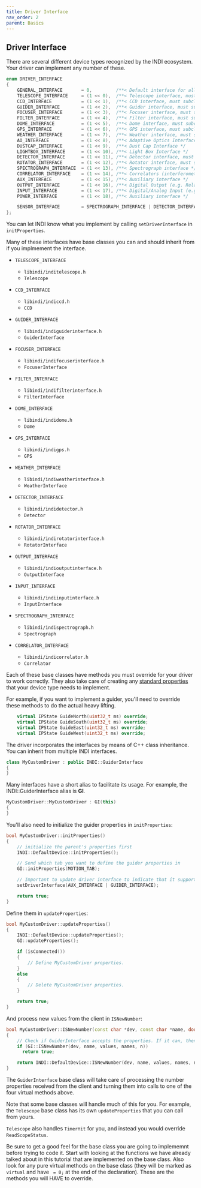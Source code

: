 ```yaml
---
title: Driver Interface
nav_order: 2
parent: Basics
---
```


## Driver Interface

There are several different device types recognized by the INDI ecosystem. Your driver can implement
any number of these.

```cpp
enum DRIVER_INTERFACE
{
    GENERAL_INTERFACE       = 0,         /**< Default interface for all INDI devices */
    TELESCOPE_INTERFACE     = (1 << 0),  /**< Telescope interface, must subclass INDI::Telescope */
    CCD_INTERFACE           = (1 << 1),  /**< CCD interface, must subclass INDI::CCD */
    GUIDER_INTERFACE        = (1 << 2),  /**< Guider interface, must subclass INDI::GuiderInterface */
    FOCUSER_INTERFACE       = (1 << 3),  /**< Focuser interface, must subclass INDI::FocuserInterface */
    FILTER_INTERFACE        = (1 << 4),  /**< Filter interface, must subclass INDI::FilterInterface */
    DOME_INTERFACE          = (1 << 5),  /**< Dome interface, must subclass INDI::Dome */
    GPS_INTERFACE           = (1 << 6),  /**< GPS interface, must subclass INDI::GPS */
    WEATHER_INTERFACE       = (1 << 7),  /**< Weather interface, must subclass INDI::Weather */
    AO_INTERFACE            = (1 << 8),  /**< Adaptive Optics Interface */
    DUSTCAP_INTERFACE       = (1 << 9),  /**< Dust Cap Interface */
    LIGHTBOX_INTERFACE      = (1 << 10), /**< Light Box Interface */
    DETECTOR_INTERFACE      = (1 << 11), /**< Detector interface, must subclass INDI::Detector */
    ROTATOR_INTERFACE       = (1 << 12), /**< Rotator interface, must subclass INDI::RotatorInterface */
    SPECTROGRAPH_INTERFACE  = (1 << 13), /**< Spectrograph interface */
    CORRELATOR_INTERFACE    = (1 << 14), /**< Correlators (interferometers) interface */
    AUX_INTERFACE           = (1 << 15), /**< Auxiliary interface */
    OUTPUT_INTERFACE        = (1 << 16), /**< Digital Output (e.g. Relay) interface */
    INPUT_INTERFACE         = (1 << 17), /**< Digital/Analog Input (e.g. GPIO) interface */
    POWER_INTERFACE         = (1 << 18), /**< Auxiliary interface */

    SENSOR_INTERFACE        = SPECTROGRAPH_INTERFACE | DETECTOR_INTERFACE | CORRELATOR_INTERFACE
};
```

You can let INDI know what you implement by calling `setDriverInterface` in `initProperties`.

Many of these interfaces have base classes you can and should inherit from if you implmement the interface.

- `TELESCOPE_INTERFACE`

  - `libindi/inditelescope.h`
  - `Telescope`

- `CCD_INTERFACE`

  - `libindi/indiccd.h`
  - `CCD`

- `GUIDER_INTERFACE`

  - `libindi/indiguiderinterface.h`
  - `GuiderInterface`

- `FOCUSER_INTERFACE`

  - `libindi/indifocuserinterface.h`
  - `FocuserInterface`

- `FILTER_INTERFACE`

  - `libindi/indifilterinterface.h`
  - `FilterInterface`

- `DOME_INTERFACE`

  - `libindi/indidome.h`
  - `Dome`

- `GPS_INTERFACE`

  - `libindi/indigps.h`
  - `GPS`

- `WEATHER_INTERFACE`

  - `libindi/indiweatherinterface.h`
  - `WeatherInterface`

- `DETECTOR_INTERFACE`

  - `libindi/indidetector.h`
  - `Detector`

- `ROTATOR_INTERFACE`

  - `libindi/indirotatorinterface.h`
  - `RotatorInterface`

- `OUTPUT_INTERFACE`

  - `libindi/indioutputinterface.h`
  - `OutputInterface`

- `INPUT_INTERFACE`

  - `libindi/indiinputinterface.h`
  - `InputInterface`

- `SPECTROGRAPH_INTERFACE`

  - `libindi/indispectrograph.h`
  - `Spectrograph`

- `CORRELATOR_INTERFACE`
  - `libindi/indicorrelator.h`
  - `Correlator`

Each of these base classes have methods you must override for your driver to work correctly.
They also take care of creating any
[standard properties](../standard-properties.md)
that your device type needs to implement.

For example, if you want to implement a guider, you'll need to override these methods
to do the actual heavy lifting.

```cpp
    virtual IPState GuideNorth(uint32_t ms) override;
    virtual IPState GuideSouth(uint32_t ms) override;
    virtual IPState GuideEast(uint32_t ms) override;
    virtual IPState GuideWest(uint32_t ms) override;
```

The driver incorporates the interfaces by means of C++ class inheritance. You can inherit from multiple INDI interfaces.

```cpp
class MyCustomDriver : public INDI::GuiderInterface
{
}
```

Many interfaces have a short alias to facilitate its usage. For example, the INDI::GuiderInterface alias is **GI**.

```cpp
MyCustomDriver::MyCustomDriver : GI(this)
{
}
```

You'll also need to initialize the guider properties in `initProperties`:

```cpp
bool MyCustomDriver::initProperties()
{
    // initialize the parent's properties first
    INDI::DefaultDevice::initProperties();

    // Send which tab you want to define the guider properties in
    GI::initProperties(MOTION_TAB);

    // Important to update driver interface to indicate that it supports GUIDER interface
    setDriverInterface(AUX_INTERFACE | GUIDER_INTERFACE);

    return true;
}
```

Define them in `updateProperties`:

```cpp
bool MyCustomDriver::updateProperties()
{
    INDI::DefaultDevice::updateProperties();
    GI::updateProperties();

    if (isConnected())
    {
        // Define MyCustomDriver properties.
    }
    else
    {
        // Delete MyCustomDriver properties.
    }

    return true;
}
```

And process new values from the client in `ISNewNumber`:

```cpp
bool MyCustomDriver::ISNewNumber(const char *dev, const char *name, double values[], char *names[], int n)
{
    // Check if GuiderInterface accepts the properties. If it can, then no need to proceed further
    if (GI::ISNewNumber(dev, name, values, names, n))
      return true;

    return INDI::DefaultDevice::ISNewNumber(dev, name, values, names, n);
}
```

The `GuiderInterface` base class will take care of processing the number properties received from the client and turning them into calls to one of the four virtual methods above.

Note that some base classes will handle much of this for you. For example, the `Telescope` base class has its own `updateProperties` that you can call from yours.

`Telescope` also handles `TimerHit` for you, and instead you would override `ReadScopeStatus`.

Be sure to get a good feel for the base class you are going to implememnt before trying to code it. Start with looking at the functions we have already talked about in this tutorial that are implemented on the base class. Also look for any pure virtual methods on the base class (they will be marked as `virtual` and have ` = 0;` at the end of the declaration). These are the methods you will HAVE to override.
